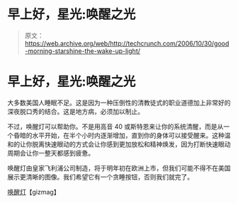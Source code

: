 # 早上好，星光:唤醒之光

> 原文：<https://web.archive.org/web/http://techcrunch.com/2006/10/30/good-morning-starshine-the-wake-up-light/>

# 早上好，星光:唤醒之光

大多数美国人睡眠不足。这是因为一种压倒性的清教徒式的职业道德加上非常好的深夜脱口秀的结合。这是地方病，必须加以制止。

不过，唤醒灯可以帮助你。不是用高音 40 或斯特恩来让你的系统清醒，而是从一个昏暗的水平开始，在半个小时内逐渐增加，直到你的身体可以接受醒来。这种温和的让你脱离快速眼动的方式会让你感到更加放松和精神焕发，因为打断快速眼动周期会让你一整天都感到疲惫。

唤醒灯由皇家飞利浦公司制造，将于明年初在欧洲上市，但我们可能不得不在美国展示更清晰的图像。我们希望它有一个贪睡按钮，否则我们就完了。

 [唤醒灯](https://web.archive.org/web/20201028232221/http://www.gizmag.com/go/6269/)【gizmag】